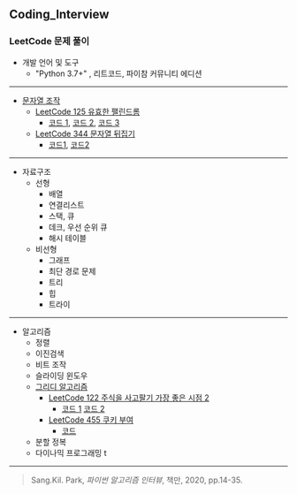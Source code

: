 ## Coding_Interview
### LeetCode 문제 풀이

* 개발 언어 및 도구
  * "Python 3.7+" , 리트코드, 파이참 커뮤니티 에디션
  
---------------------------------------

* [문자열 조작](https://github.com/chokwonsik/Coding_Interview/tree/main/%EB%AC%B8%EC%9E%90%EC%97%B4%20%EC%A1%B0%EC%9E%91)
  * [LeetCode 125 유효한 팰린드롬](https://leetcode.com/problems/valid-palindrome/)
    * [코드 1](https://github.com/chokwonsik/Coding_Interview/blob/main/%EB%AC%B8%EC%9E%90%EC%97%B4%20%EC%A1%B0%EC%9E%91/LeetCode%20125%20%EC%9C%A0%ED%9A%A8%ED%95%9C%20%ED%8C%B0%EB%A6%B0%EB%93%9C%EB%A1%AC/1_leetcode_125_slicing.py),
      [코드 2](https://github.com/chokwonsik/Coding_Interview/blob/main/%EB%AC%B8%EC%9E%90%EC%97%B4%20%EC%A1%B0%EC%9E%91/LeetCode%20125%20%EC%9C%A0%ED%9A%A8%ED%95%9C%20%ED%8C%B0%EB%A6%B0%EB%93%9C%EB%A1%AC/1_leetcode_125_deque.py), 
      [코드 3](https://github.com/chokwonsik/Coding_Interview/blob/main/%EB%AC%B8%EC%9E%90%EC%97%B4%20%EC%A1%B0%EC%9E%91/LeetCode%20125%20%EC%9C%A0%ED%9A%A8%ED%95%9C%20%ED%8C%B0%EB%A6%B0%EB%93%9C%EB%A1%AC/1_leetcode_125_list.py)
  * [LeetCode 344 문자열 뒤집기](https://leetcode.com/problems/reverse-string/)
    * [코드1](https://github.com/chokwonsik/Coding_Interview/blob/main/%EB%AC%B8%EC%9E%90%EC%97%B4%20%EC%A1%B0%EC%9E%91/%EB%AC%B8%EC%9E%90%EC%97%B4%20%EB%92%A4%EC%A7%91%EA%B8%B0/1_leetcode_344_Pytonic.py), 
      [코드2](https://github.com/chokwonsik/Coding_Interview/blob/main/%EB%AC%B8%EC%9E%90%EC%97%B4%20%EC%A1%B0%EC%9E%91/%EB%AC%B8%EC%9E%90%EC%97%B4%20%EB%92%A4%EC%A7%91%EA%B8%B0/1_leetcode_344_Two-Pointer.py)
---------------------------------------

* 자료구조
  * 선형
    * 배열 
    * 연결리스트 
    * 스택, 큐 
    * 데크, 우선 순위 큐 
    * 해시 테이블
  * 비선형
    * 그래프 
    * 최단 경로 문제 
    * 트리 
    * 힙 
    * 트라이

---------------------------------------

* 알고리즘
  * 정렬 
  * 이진검색 
  * 비트 조작 
  * 슬라이딩 윈도우 
  * [그리디 알고리즘](https://github.com/chokwonsik/Coding_Interview/tree/main/%EA%B7%B8%EB%A6%AC%EB%94%94%20%EC%95%8C%EA%B3%A0%EB%A6%AC%EC%A6%98)  
    * [LeetCode 122 주식을 사고팔기 가장 좋은 시점 2](https://leetcode.com/problems/best-time-to-buy-and-sell-stock-ii/)
      - [코드 1](https://github.com/chokwonsik/Coding_Interview/blob/main/%EA%B7%B8%EB%A6%AC%EB%94%94%20%EC%95%8C%EA%B3%A0%EB%A6%AC%EC%A6%98/78_leetcode_122_Pythonic.py) 
        [코드 2](https://github.com/chokwonsik/Coding_Interview/blob/main/%EA%B7%B8%EB%A6%AC%EB%94%94%20%EC%95%8C%EA%B3%A0%EB%A6%AC%EC%A6%98/78_leetcode_122.py)
    * [LeetCode 455 쿠키 부여](https://leetcode.com/problems/assign-cookies/)
      * [코드](https://github.com/chokwonsik/Coding_Interview/blob/main/%EA%B7%B8%EB%A6%AC%EB%94%94%20%EC%95%8C%EA%B3%A0%EB%A6%AC%EC%A6%98/82_leetcode_455.py)
  * 분할 정복 
  * 다이나믹 프로그래밍 t


---------------------------------------

>Sang.Kil. Park, _파이썬 알고리즘 인터뷰_, 책만, 2020, pp.14-35.